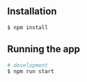 
## Installation

```bash
$ npm install
```

## Running the app

```bash
# development
$ npm run start
```


